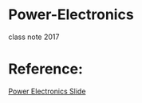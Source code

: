 # Power-Electronics
class note 2017


# Reference:

[Power Electronics Slide ](http://ecee.colorado.edu/copec/book/slides/slidedir.html)
